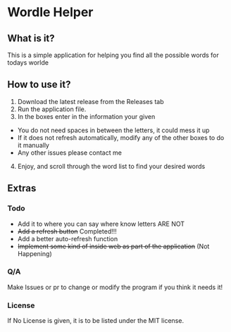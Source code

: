 # Wordle Helper

## What is it?

This is a simple application for helping you find all the possible words for todays worlde

## How to use it?

1. Download the latest release from the Releases tab
2. Run the application file.
3. In the boxes enter in the information your given

- You do not need spaces in between the letters, it could mess it up
- If it does not refresh automatically, modify any of the other boxes to do it manually
- Any other issues please contact me

4. Enjoy, and scroll through the word list to find your desired words

## Extras

### Todo

- Add it to where you can say where know letters ARE NOT
- ~~Add a refresh button~~ Completed!!!
- Add a better auto-refresh function
- ~~Implement some kind of inside web as part of the application~~ (Not Happening)

### Q/A

Make Issues or pr to change or modify the program if you think it needs it!

### License

If No License is given, it is to be listed under the MIT license.
